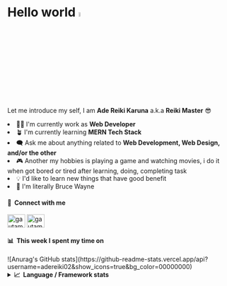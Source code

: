 # Hello world <a href="#"><img src="https://media.giphy.com/media/hvRJCLFzcasrR4ia7z/giphy.gif" width="5%"></a>

Let me introduce my self, I am **Ade Reiki Karuna** a.k.a **Reiki Master** 😎
<li> 🧑‍💻 I'm currently work as <b>Web Developer</b>
<li> 🪴 I'm currently learning <b>MERN Tech Stack</b>
<li> 🗨️ Ask me about anything related to <b>Web Development, Web Design, and/or the other</b>
<li> 🎮 Another my hobbies is playing a game and watching movies, i do it when got bored or tired after learning, doing, completing task
<li> 💡 I'd like to learn new things that have good benefit   
<li> 🦇 I'm literally Bruce Wayne

<h4>🛜 &nbsp;Connect with me</h4>
<p align="left">
<a href="https://linkedin.com/reikidev" target="blank"><img align="center" src="https://raw.githubusercontent.com/rahuldkjain/github-profile-readme-generator/master/src/images/icons/Social/linked-in-alt.svg" alt="gautamkrishnar" height="30" width="40" /></a>
<a href="https://instagram.com/in/reikidev" target="blank"><img align="center" src="https://raw.githubusercontent.com/rahuldkjain/github-profile-readme-generator/master/src/images/icons/Social/instagram.svg" alt="gautamkrishnar" height="30" width="40" /></a>

<h4>📊 &nbsp;This week I spent my time on</h4>
![Anurag's GitHub stats](https://github-readme-stats.vercel.app/api?username=adereiki02&show_icons=true&bg_color=00000000)



<details>
  <summary><b>📈&nbsp;&nbsp;Language&nbsp;/&nbsp;Framework stats</b></summary>
  <br/>
  <a href='https://profile.codersrank.io/user/adereiki02/'>
  <img src='http://cr-skills-chart-widget.azurewebsites.net/api/api?username=adereiki02&padding=30&skills=angular,batchfile,c,C%23,coffeescript,dart,go,html,json,java,javascript,less,mysql,php,pandas,perl,python,reactjs,scss,shell,svelte,swift,typescript,vue'>
  </a>

</details>

<!---
<p align="left">
<a href="https://github.com/gilangadhan">
  <img height="180em" src="https://github-readme-stats-eight-theta.vercel.app/api?username=gilangadhan&show_icons=true&theme=algolia&include_all_commits=true&count_private=true"/>
  <img height="180em" src="https://github-readme-stats-eight-theta.vercel.app/api/top-langs/?username=gilangadhan&layout=compact&langs_count=8&theme=algolia"/>
</a>
</p>
-->


